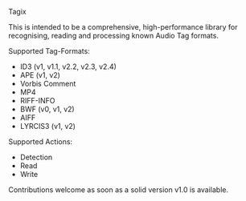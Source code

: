 Tagix

This is intended to be a comprehensive, high-performance library for recognising, reading and processing known Audio Tag formats.

Supported Tag-Formats:

- ID3 (v1, v1.1, v2.2, v2.3, v2.4)
- APE (v1, v2)
- Vorbis Comment
- MP4
- RIFF-INFO
- BWF (v0, v1, v2)
- AIFF
- LYRCIS3 (v1, v2)

Supported Actions:

- Detection
- Read
- Write

Contributions welcome as soon as a solid version v1.0 is available.